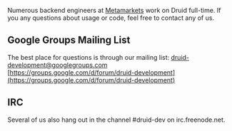 Numerous backend engineers at [Metamarkets](http://www.metamarkets.com) work on Druid full-time. If you any questions about usage or code, feel free to contact any of us.

Google Groups Mailing List
--------------------------

The best place for questions is through our mailing list:
[druid-development@googlegroups.com](mailto:druid-development@googlegroups.com)
[https://groups.google.com/d/forum/druid-development](https://groups.google.com/d/forum/druid-development)

IRC
---

Several of us also hang out in the channel \#druid-dev on irc.freenode.net.
